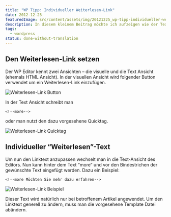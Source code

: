 ```yaml
---
title: "WP Tipp: Individueller Weiterlesen-Link"
date: 2012-12-25
featuredImage: src/content/assets/img/20121225_wp-tipp-individueller-weiterlesen-link.jpeg
description: In diesem kleinem Beitrag möchte ich aufzeigen wie der Text des Weiterlesen-Links individuell angepasst werden kann.
tags:
  - wordpress
status: done-without-translation
---
```

## Den Weiterlesen-Link setzen

Der WP Editor kennt zwei Ansichten – die visuelle und die Text Ansicht (ehemals HTML Ansicht). In der visuellen Ansicht wird folgender Button verwendet um ein Weiterlesen-Link einzufügen.

![Weiterlesen-Link Button](../../assets/img/20121225_wp-tipp-individueller-weiterlesen-link_1.jpeg)

In der Text Ansicht schreibt man

`<!--more-->`

oder man nutzt den dazu vorgesehene Quicktag.

![Weiterlesen-Link Quicktag](../../assets/img/20121225_wp-tipp-individueller-weiterlesen-link_2.jpeg)

## Individueller “Weiterlesen”-Text

Um nun den Linktext anzupassen wechselt man in die Text-Ansicht des Editors. Nun kann hinter dem Text “more” und vor den Bindestrichen der gewünschte Text eingefügt werden. Dazu ein Beispiel:

`<!--more Möchten Sie mehr dazu erfahren-->`

![Weiterlesen-Link Beispiel](../../assets/img/20121225_wp-tipp-individueller-weiterlesen-link_3.jpeg)

Dieser Text wird natürlich nur bei betroffenem Artikel angewendet. Um den Linktext generell zu ändern, muss man die vorgesehene Template Datei abändern.

